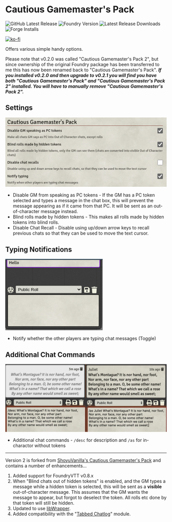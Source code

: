 # Cautious Gamemaster's Pack

![GitHub Latest Release](https://img.shields.io/github/release/cs96and/FoundryVTT-CGMP?style=for-the-badge)
![Foundry Version](https://img.shields.io/badge/dynamic/json?label=Foundry%20Version&prefix=v&query=%24.compatibleCoreVersion&url=https%3A%2F%2Fraw.githubusercontent.com%2Fcs96and%2FFoundryVTT-CGMP%2Fmaster%2Fmodule%2Fmodule.json&style=for-the-badge)
![Latest Release Downloads](https://img.shields.io/github/downloads/cs96and/FoundryVTT-CGMP/latest/total?style=for-the-badge)
![Forge Installs](https://img.shields.io/badge/dynamic/json?label=Forge%20Installs&query=package.installs&suffix=%25&url=https%3A%2F%2Fforge-vtt.com%2Fapi%2Fbazaar%2Fpackage%2FCautiousGamemastersPack&colorB=4aa94a&style=for-the-badge)

[![ko-fi](https://ko-fi.com/img/githubbutton_sm.svg)](https://ko-fi.com/C0C057N35)

Offers various simple handy options.

Please note that v0.2.0 was called "Cautious Gamemaster's Pack 2", but since ownership of the original Foundry package has been transferred to me this has now been renamed back to "Cautious Gamemaster's Pack".  ***If you installed v0.2.0 and then upgrade to v0.2.1 you will find you have both "Cautious Gamemaster's Pack" and "Cautious Gamemaster's Pack 2" installed.  You will have to manually remove "Cautious Gamemaster's Pack 2".***

## Settings

![](settings.png)

* Disable GM from speaking as PC tokens - If the GM has a PC token selected and types a message in the chat box, this will prevent the message appearing as if it came from that PC.  It will be sent as an out-of-character message instead.
* Blind rolls made by hidden tokens - This makes all rolls made by hidden tokens into blind rolls.
* Disable Chat Recall - Disable using up/down arrow keys to recall previous chats so that they can be used to move the text cursor.

## Typing Notifications

![](notify_typing.gif)

* Notify whether the other players are typing chat messages (Toggle)

## Additional Chat Commands

![](additional_chat_commands.png)

* Additional chat commands - `/desc` for description and `/as` for in-charactor without tokens

---

Version 2 is forked from [ShoyuVanilla's Cautious Gamemaster's Pack](https://github.com/ShoyuVanilla/FoundryVTT-CGMP) and contains a number of enhancements...

1. Added support for FoundryVTT v0.8.x
2. When "Blind chats out of hidden tokens" is enabled, and the GM types a message while a hidden token is selected, this will be sent as a **visible** out-of-character message.  This assumes that the GM wants the message to appear, but forgot to deselect the token.  All rolls etc done by that token will still be hidden.
3. Updated to use [libWrapper](https://foundryvtt.com/packages/lib-wrapper/).
4. Added compatibility with the "[Tabbed Chatlog](https://foundryvtt.com/packages/tabbed-chatlog/)" module.



